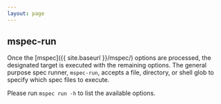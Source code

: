```yaml
---
layout: page
---
```


## mspec-run

Once the [mspec]({{ site.baseurl }}/mspec/) options are processed, the designated target is executed with the remaining options. The general purpose spec runner, `mspec-run`, accepts a file, directory, or shell glob to specify which spec files to execute.

Please run `mspec run -h` to list the available options.
